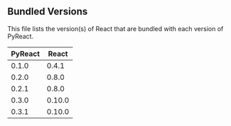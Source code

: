 ## Bundled Versions

This file lists the version(s) of React that are bundled with each version of PyReact.

| PyReact | React |
|---------|-------|
| 0.1.0   | 0.4.1 |
| 0.2.0   | 0.8.0 |
| 0.2.1   | 0.8.0 |
| 0.3.0   | 0.10.0|
| 0.3.1   | 0.10.0|
